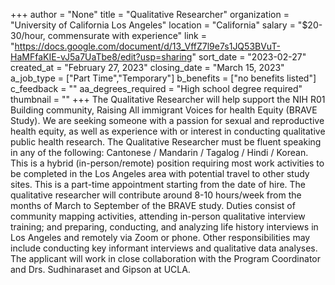 +++
author = "None"
title = "Qualitative Researcher"
organization = "University of California Los Angeles"
location = "California"
salary = "$20-30/hour, commensurate with experience"
link = "https://docs.google.com/document/d/13_VffZ7l9e7s1JQ53BVuT-HaMFfaKIE-vJ5a7UaTbe8/edit?usp=sharing"
sort_date = "2023-02-27"
created_at = "February 27, 2023"
closing_date = "March 15, 2023"
a_job_type = ["Part Time","Temporary"]
b_benefits = ["no benefits listed"]
c_feedback = ""
aa_degrees_required = "High school degree required"
thumbnail = ""
+++
The Qualitative Researcher will help support the NIH R01 Building community, Raising All immigrant Voices for health Equity (BRAVE Study). We are seeking someone with a passion for sexual and reproductive health equity, as well as experience with or interest in conducting qualitative public health research. The Qualitative Researcher must be fluent speaking in any of the following: Cantonese / Mandarin / Tagalog / Hindi / Korean. This is a hybrid (in-person/remote) position requiring most work activities to be completed in the Los Angeles area with potential travel to other study sites. This is a part-time appointment starting from the date of hire. The qualitative researcher will contribute around 8-10 hours/week from the months of March to September of the BRAVE study. Duties consist of community mapping activities, attending in-person qualitative interview training; and preparing, conducting, and analyzing life history interviews in Los Angeles and remotely via Zoom or phone. Other responsibilities may include conducting key informant interviews and qualitative data analyses. The applicant will work in close collaboration with the Program Coordinator and Drs. Sudhinaraset and Gipson at UCLA. 